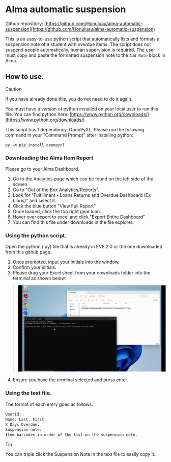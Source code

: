 # Alma automatic suspension
Github repository: [https://github.com/Honuluau/alma-automatic-suspension](https://github.com/Honuluau/alma-automatic-suspension)

This is an easy-to-use python script that automatically lists and formats a suspension note of a student with overdue items. The script does not suspend people automatically, human supervision is required. The user must copy and paste the formatted suspension note to the `Add Note` block in Alma.

## How to use.
> [!CAUTION]
> If you have already done this, you do not need to do it again.
> 
> You must have a version of python installed on your local user to run this file. You can find python here: [https://www.python.org/downloads/](https://www.python.org/downloads/)
> 
> This script has 1 dependency, OpenPyXL. Please run the following command in your "Command Prompt" after installing python:
> ```
> py -m pip install openpyxl
> ```

### Downloading the Alma Item Report
Please go to your Alma Dashboard.
1. Go to the Analytics page which can be found on the left side of the screen.
2. Go to "Out of the Box Analytics/Reports".
3. Look for "Fulfillment - Loans Returns and Overdue Dashboard (Ex Libris)" and select it.
4. Click the blue button "View Full Report"
5. Once loaded, click the top right gear icon.
6. Hover over export to excel and click "Export Entire Dashboard"
7. You can find this file under downloads in the file explorer.

### Using the python script.
Open the python (.py) file that is already in EVE 2.0 or the one downloaded from this github page. 
1. Once prompted, input your initials into the window.
2. Confirm your initials.
3. Please drag your Excel sheet from your downloads folder into the terminal as shown below:  
> <img src="/gifs/drag-and-drop.gif" width="480" height="270"/>  
4. Ensure you have the terminal selected and press enter.

### Using the text file.
The format of each entry goes as follows:  
```
UserId:  
Name: Last, First  
X Days Overdue.  
Suspension note.
Item barcodes in order of the list on the suspension note.   
```
> [!TIP]
> You can triple click the Suspension Note in the text file to easily copy it.  
